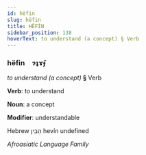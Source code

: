 ```yaml
---
id: hëfin
slug: hëfin
title: HËFİN
sidebar_position: 138
hoverText: to understand (a concept) § Verb
---
```


### hëfin&emsp;<span kind="abugida">ɂʇɤ̃ɟ</span>

*to understand (a concept)* **§** Verb

**Verb**: to understand

**Noun**: a concept

**Modifier**: understandable

Hebrew הֵבִין hevín undefined

*Afroasiatic Language Family*